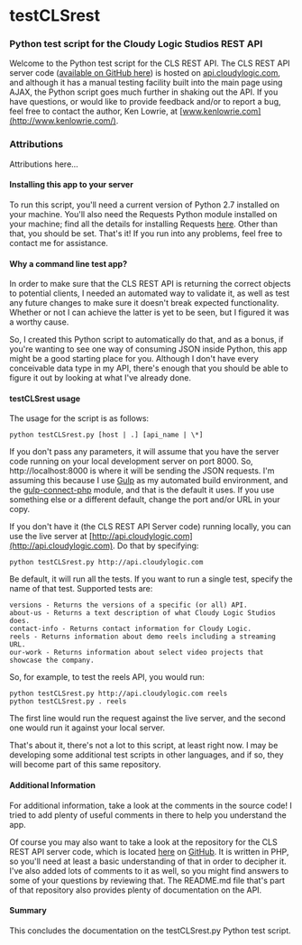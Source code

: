 # testCLSrest
### Python test script for the Cloudy Logic Studios REST API

Welcome to the Python test script for the CLS REST API. The CLS REST API server code ([available on GitHub here](https://github.com/kenlowrie/clsrestapi)) is hosted on [api.cloudylogic.com](http://api.cloudylogic.com), and although it has a manual testing facility built into the main page using AJAX, the Python script goes much further in shaking out the API. If you have questions, or would like to provide feedback and/or to report a bug, feel free to contact the author, Ken Lowrie, at [www.kenlowrie.com](http://www.kenlowrie.com/).

### Attributions

Attributions here...

#### Installing this app to your server

To run this script, you'll need a current version of Python 2.7 installed on your machine. You'll also need the Requests Python module installed on your machine; find all the details for installing Requests [here](http://docs.python-requests.org/en/master/user/install/). Other than that, you should be set. That's it! If you run into any problems, feel free to contact me for assistance.

#### Why a command line test app?

In order to make sure that the CLS REST API is returning the correct objects to potential clients, I needed an automated way to validate it, as well as test any future changes to make sure it doesn't break expected functionality. Whether or not I can achieve the latter is yet to be seen, but I figured it was a worthy cause.

So, I created this Python script to automatically do that, and as a bonus, if you're wanting to see one way of consuming JSON inside Python, this app might be a good starting place for you. Although I don't have every conceivable data type in my API, there's enough that you should be able to figure it out by looking at what I've already done.

#### testCLSrest usage

The usage for the script is as follows:

    python testCLSrest.py [host | .] [api_name | \*]

If you don't pass any parameters, it will assume that you have the server code running on your local development server on port 8000. So, http://localhost:8000 is where it will be sending the JSON requests. I'm assuming this because I use [Gulp](http://gulpjs.com/) as my automated build environment, and the [gulp-connect-php](https://www.npmjs.com/package/gulp-connect-php) module, and that is the default it uses. If you use something else or a different default, change the port and/or URL in your copy.

If you don't have it (the CLS REST API Server code) running locally, you can use the live server at [http://api.cloudylogic.com](http://api.cloudylogic.com). Do that by specifying: 

    python testCLSrest.py http://api.cloudylogic.com

Be default, it will run all the tests. If you want to run a single test, specify the name of that test. Supported tests are:

    versions - Returns the versions of a specific (or all) API. 
    about-us - Returns a text description of what Cloudy Logic Studios does.
    contact-info - Returns contact information for Cloudy Logic.
    reels - Returns information about demo reels including a streaming URL.
    our-work - Returns information about select video projects that showcase the company.

So, for example, to test the reels API, you would run:

    python testCLSrest.py http://api.cloudylogic.com reels
    python testCLSrest.py . reels

The first line would run the request against the live server, and the second one would run it against your local server.

That's about it, there's not a lot to this script, at least right now. I may be developing some additional test scripts in other languages, and if so, they will become part of this same repository.

#### Additional Information

For additional information, take a look at the comments in the source code! I tried to add plenty of useful comments in there to help you understand the app.

Of course you may also want to take a look at the repository for the CLS REST API server code, which is located [here](https://github.com/kenlowrie/clsrestapi) on [GitHub](https://github.com/). It is written in PHP, so you'll need at least a basic understanding of that in order to decipher it. I've also added lots of comments to it as well, so you might find answers to some of your questions by reviewing that. The README.md file that's part of that repository also provides plenty of documentation on the API.

#### Summary

This concludes the documentation on the testCLSrest.py Python test script.

